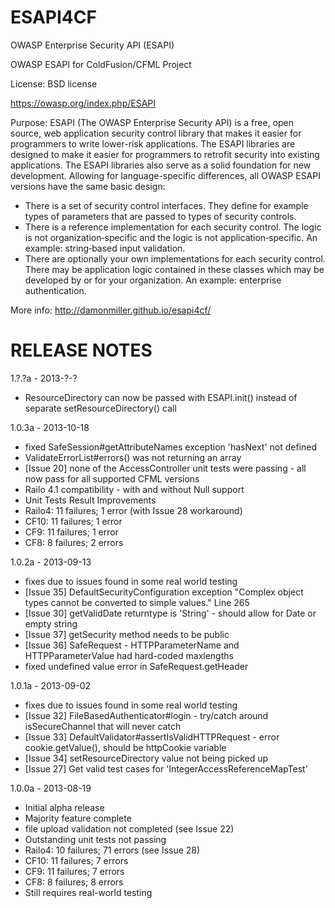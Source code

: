 ESAPI4CF
========
OWASP Enterprise Security API (ESAPI)

OWASP ESAPI for ColdFusion/CFML Project

License: BSD license

https://owasp.org/index.php/ESAPI


Purpose: ESAPI (The OWASP Enterprise Security API) is a free, open source, web application security control library that makes it easier for programmers to write lower-risk applications. The ESAPI libraries are designed to make it easier for programmers to retrofit security into existing applications. The ESAPI libraries also serve as a solid foundation for new development. Allowing for language-specific differences, all OWASP ESAPI versions have the same basic design:
- There is a set of security control interfaces. They define for example types of parameters that are passed to types of security controls.
- There is a reference implementation for each security control. The logic is not organization‐specific and the logic is not application‐specific. An example: string‐based input validation.
- There are optionally your own implementations for each security control. There may be application logic contained in these classes which may be developed by or for your organization. An example: enterprise authentication.

More info: http://damonmiller.github.io/esapi4cf/


RELEASE NOTES
=============

1.?.?a - 2013-?-?
- ResourceDirectory can now be passed with ESAPI.init() instead of separate setResourceDirectory() call

1.0.3a - 2013-10-18
- fixed SafeSession#getAttributeNames exception 'hasNext' not defined
- ValidateErrorList#errors() was not returning an array
- [Issue 20] none of the AccessController unit tests were passing - all now pass for all supported CFML versions
- Railo 4.1 compatibility - with and without Null support
- Unit Tests Result Improvements
- Railo4: 11 failures; 1 error (with Issue 28 workaround)
- CF10: 11 failures; 1 error
- CF9: 11 failures; 1 error
- CF8: 8 failures; 2 errors

1.0.2a - 2013-09-13
- fixes due to issues found in some real world testing
- [Issue 35] DefaultSecurityConfiguration exception "Complex object types cannot be converted to simple values." Line 265
- [Issue 30] getValidDate returntype is 'String' - should allow for Date or empty string
- [Issue 37] getSecurity method needs to be public
- [Issue 36] SafeRequest - HTTPParameterName and HTTPParameterValue had hard-coded maxlengths
- fixed undefined value error in SafeRequest.getHeader

1.0.1a - 2013-09-02
- fixes due to issues found in some real world testing
- [Issue 32] FileBasedAuthenticator#login - try/catch around isSecureChannel that will never catch
- [Issue 33] DefaultValidator#assertIsValidHTTPRequest - error cookie.getValue(), should be httpCookie variable
- [Issue 34] setResourceDirectory value not being picked up
- [Issue 27] Get valid test cases for 'IntegerAccessReferenceMapTest'

1.0.0a - 2013-08-19
- Initial alpha release
- Majority feature complete
- file upload validation not completed (see Issue 22)
- Outstanding unit tests not passing
- Railo4: 10 failures; 71 errors (see Issue 28)
- CF10: 11 failures; 7 errors
- CF9: 11 failures; 7 errors
- CF8: 8 failures; 8 errors
- Still requires real-world testing

